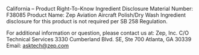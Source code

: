  
 
 
California – Product Right-To-Know Ingredient Disclosure 
Material Number: F38085 
Product Name: Zep Aviation Aircraft Polish/Dry Wash 
Ingredient disclosure for this product is not required per SB 258 Regulation. 
 
For additional information or question, please contact us at: 
Zep, Inc. 
C/O Technical Services 
3330 Cumberland Blvd. SE, Ste 700 
Atlanta, GA 30339 
Email: asktech@zep.com 
 
 
 
 
